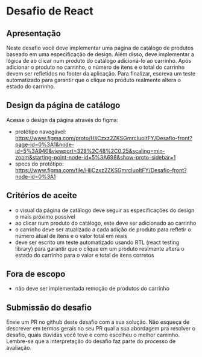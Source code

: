 # Desafio de React
 
## Apresentação
Neste desafio você deve implementar uma página de catálogo de produtos baseado em uma especificação 
de design. Além disso, deve implementar a lógica de ao clicar num produto do catálogo adicioná-lo ao carrinho. Após adicionar o produto no carrinho, o número de itens e o total do carrinho devem ser refletidos no footer da aplicação. Para finalizar, escreva um teste automatizado para garantir que o clique no produto realmente altera o estado do carrinho.

## Design da página de catálogo
Acesse o design da página através do figma:
- protótipo navegável: https://www.figma.com/proto/HIjCzxz2ZKSGmrcIuoItFY/Desafio-front?page-id=0%3A1&node-id=5%3A940&viewport=328%2C48%2C0.25&scaling=min-zoom&starting-point-node-id=5%3A698&show-proto-sidebar=1
- specs do protótipo: https://www.figma.com/file/HIjCzxz2ZKSGmrcIuoItFY/Desafio-front?node-id=0%3A1

## Critérios de aceite
- o visual da página de catálogo deve seguir as especificações do design o mais próximo possível
- ao clicar num produto do catálogo, este deve ser adicionado ao carrinho
- o carrinho deve ser atualizado a cada adição de produto para refletir o número atual de itens e o valor total em reais
- deve ser escrito um teste automatizado usando RTL (react testing library) para garantir que o clique em um produto realmente altera o estado do carrinho para o valor e total de itens corretos 

## Fora de escopo
- não deve ser implementada remoção de produtos do carrinho

## Submissão do desafio
Envie um PR no github deste desafio com a sua solução. Não esqueça de descrever em termos gerais no seu PR qual a sua abordagem pra resolver o desafio, quais dúvidas você teve e como escolheu o melhor caminho. Lembre-se que a interpretação do desafio faz parte do processo de avaliação.
